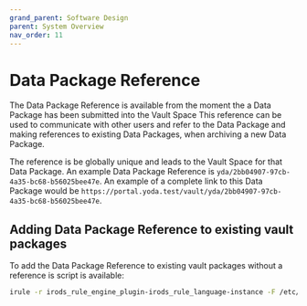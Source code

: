 ```yaml
---
grand_parent: Software Design
parent: System Overview
nav_order: 11
---
```

# Data Package Reference

The Data Package Reference is available from the moment the a Data Package has been submitted into the Vault Space
This reference can be used to communicate with other users and refer to the Data Package and making references to existing Data Packages, when archiving a new Data Package.

The reference is be globally unique and leads to the Vault Space for that Data Package.
An example Data Package Reference is `yda/2bb04907-97cb-4a35-bc68-b56025bee47e`.
An example of a complete link to this Data Package would be `https://portal.yoda.test/vault/yda/2bb04907-97cb-4a35-bc68-b56025bee47e`.

## Adding Data Package Reference to existing vault packages
To add the Data Package Reference to existing vault packages without a reference is script is available:

```bash
irule -r irods_rule_engine_plugin-irods_rule_language-instance -F /etc/irods/yoda-ruleset/tools/generate-data-package-references.r
```
